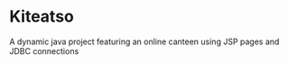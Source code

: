 # Kiteatso
A dynamic java project featuring an online canteen using JSP pages and JDBC connections 
